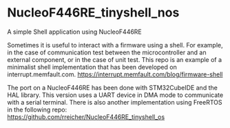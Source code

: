 # NucleoF446RE_tinyshell_nos
A simple Shell application using NucleoF446RE

Sometimes it is useful to interact with a firmware using a shell.
For example, in the case of communication test between the microcontroller and an external component, or in the case of unit test.
This repo is an example of a minimalist shell implementation that has been developed on interrupt.memfault.com.
https://interrupt.memfault.com/blog/firmware-shell

The port on a NucleoF446RE has been done with STM32CubeIDE and the HAL library.
This version uses a UART device in DMA mode to communicate with a serial terminal. 
There is also another implementation using FreeRTOS in the following repo:
https://github.com/rreicher/NucleoF446RE_tinyshell_os
